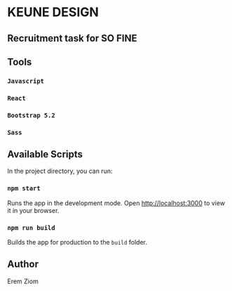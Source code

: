 # KEUNE DESIGN

## Recruitment task for SO FINE

## Tools

### `Javascript`

### `React`

### `Bootstrap 5.2`

### `Sass`

## Available Scripts

In the project directory, you can run:

### `npm start`

Runs the app in the development mode.
Open [http://localhost:3000](http://localhost:3000) to view it in your browser.

### `npm run build`

Builds the app for production to the `build` folder.

## Author
Erem Ziom